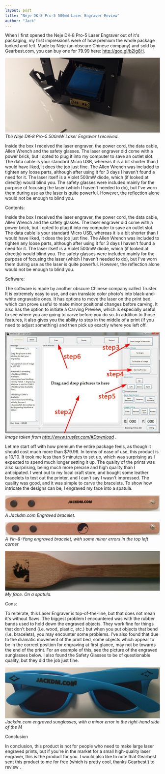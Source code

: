 ```yaml
---
layout: post
title: "Neje DK-8 Pro-5 500mW Laser Engraver Review"
author: "Jack"
---
```


When I first opened the Neje DK-8 Pro-5 Laser Engraver out of it's packaging, my first impressions were of how premium the whole package looked and felt. Made by Neje (an obscure Chinese company) and sold by Gearbest.com, you can buy one for 79.99 here: http://goo.gl/b2Ig8H.

![backup1](../assets/backup1.PNG)
_The Neje DK-8 Pro-5 500mW Laser Engraver I received._

Inside the box I received the laser engraver, the power cord, the data cable, Allen Wrench and the safety glasses. The laser engraver did come with a power brick, but I opted to plug it into my computer to save an outlet slot. The data cable is your standard Micro USB, whereas it is a bit shorter than I would have liked, it does the job just fine. The Allen Wrench was included to tighten any loose parts, although after using it for 3 days I haven't found a need for it. The laser itself is a Violet 500mW diode, which (if looked at directly) would blind you. The safety glasses were included mainly for the purpose of focusing the laser (which I haven't needed to do), but I've worn them during use as the laser is quite powerful. However, the reflection alone would not be enough to blind you.

Contents:

Inside the box I received the laser engraver, the power cord, the data cable, Allen Wrench and the safety glasses. The laser engraver did come with a power brick, but I opted to plug it into my computer to save an outlet slot. The data cable is your standard Micro USB, whereas it is a bit shorter than I would have liked, it does the job just fine. The Allen Wrench was included to tighten any loose parts, although after using it for 3 days I haven't found a need for it. The laser itself is a Violet 500mW diode, which (if looked at directly) would blind you. The safety glasses were included mainly for the purpose of focusing the laser (which I haven't needed to do), but I've worn them during use as the laser is quite powerful. However, the reflection alone would not be enough to blind you.

Software:

The software is made by another obscure Chinese company called Trusfer. It is extremely easy to use, and can translate color photo's into black-and-white engravable ones. It has options to move the laser on the print bed, which can prove useful to make minor positional changes before carving. It also has the option to initiate a Carving Preview, which is especially useful to see where you are going to carve before you do so. In addition to those features, it also gives you the ability to stop in the middle of a print (if you need to adjust something) and then pick up exactly where you left off.

![backup2](../assets/backup2.PNG)
_Image taken from http://www.trusfer.com/#Download ._

Let me start off with how premium the entire package feels, as though it should cost much more than $79.99. In terms of ease of use, this product is a 10/10. It took me less than 5 minutes to set up, which was surprising as I expected to spend much longer setting it up. The quality of the prints was also surprising, being much more precise and high quality than I anticipated. I went out to my local craft store, and bought some leather bracelets to test out the printer, and I can't say I wasn't impressed. The quality was good, and it was simple to carve the bracelets. To show how intricate the designs can be, I engraved my face into a spatula.

![backup3](../assets/backup3.PNG)
_A Jackdm.com Engraved bracelet._

![backup4](../assets/backup4.PNG)
_A Yin-&-Yang engraved bracelet, with some minor errors in the top left corner_

![backup5](../assets/backup5.PNG)
_My face. On a spatula._

Cons:

To reiterate, this Laser Engraver is top-of-the-line, but that does not mean it's without flaws. The biggest problem I encountered was with the rubber bands used to hold down the engraved objects. They work fine for things that don't bend (i.e. wood, plastic, etc.) but when you put objects that bend (i.e. bracelets), you may encounter some problems. I've also found that due to the dramatic movement of the print bed, some objects which appear to be in the correct position for engraving at first glance, may not be towards the end of the print. For an example of this, see the picture of the engraved sunglasses below. I also found the Safety Glasses to be of questionable quality, but they did the job just fine.

![backup6](../assets/backup6.PNG)
_Jackdm.com engraved sunglasses, with a minor error in the right-hand side of the M_

Conclusion

In conclusion, this product is not for people who need to make large laser engraved prints, but if you're in the market for a small high-quality laser engraver, this is the product for you. I would also like to note that Gearbest sent this product to me for free (which is pretty cool, thanks Gearbest!) to review .
